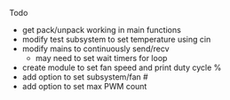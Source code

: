 Todo
- get pack/unpack working in main functions
- modify test subsystem to set temperature using cin
- modify mains to continuously send/recv
  - may need to set wait timers for loop
- create module to set fan speed and print duty cycle %
- add option to set subsystem/fan #
- add option to set max PWM count